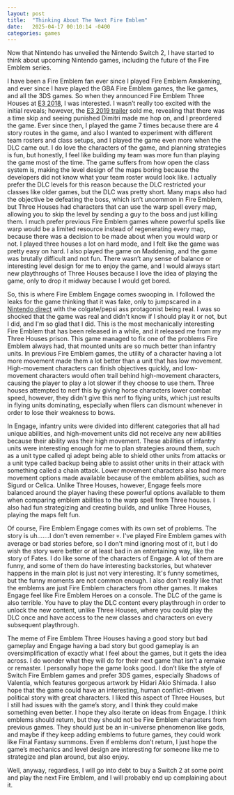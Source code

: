 ```yaml
---
layout: post
title:  "Thinking About The Next Fire Emblem"
date:   2025-04-17 00:10:14 -0400
categories: games
---
```

Now that Nintendo has unveiled the Nintendo Switch 2, I have started to think about upcoming Nintendo games, including the future of the Fire Emblem series.

I have been a Fire Emblem fan ever since I played Fire Emblem Awakening, and ever since I have played the GBA Fire Emblem games, the Ike games, and all the 3DS games. So when they announced Fire Emblem Three Houses at [E3 2018](https://www.youtube.com/watch?v=rkux5h0PeXo), I was interested. I wasn’t really too excited with the initial reveals; however, the [E3 2019 trailer](https://www.youtube.com/watch?v=ADaRsEhTB70) sold me, revealing that there was a time skip and seeing punished Dimitri made me hop on, and I preordered the game. Ever since then, I played the game 7 times because there are 4 story routes in the game, and also I wanted to experiment with different team rosters and class setups, and I played the game even more when the DLC came out. I do love the characters of the game, and planning strategies is fun, but honestly, I feel like building my team was more fun than playing the game most of the time. The game suffers from how open the class system is, making the level design of the maps boring because the developers did not know what your team roster would look like. I actually prefer the DLC levels for this reason because the DLC restricted your classes like older games, but the DLC was pretty short.  Many maps also had the objective be defeating the boss, which isn’t uncommon in Fire Emblem, but Three Houses had characters that can use the warp spell every map, allowing you to skip the level by sending a guy to the boss and just killing them. I much prefer previous Fire Emblem games where powerful spells like warp would be a limited resource instead of regenerating every map, because there was a decision to be made about when you would warp or not. I played three houses a lot on hard mode, and I felt like the game was pretty easy on hard. I also played the game on Maddening, and the game was brutally difficult and not fun. There wasn’t any sense of balance or interesting level design for me to enjoy the game, and I would always start new playthroughs of Three Houses because I love the idea of playing the game, only to drop it midway because I would get bored.

So, this is where Fire Emblem Engage comes swooping in. I followed the leaks for the game thinking that it was fake, only to jumpscared in a [Nintendo direct](https://www.youtube.com/watch?v=3ExaJIB5Phk) with the colgate/pepsi ass protagonist being real. I was so shocked that the game was real and didn't know if I should play it or not, but I did, and I'm so glad that I did. This is the most mechanically interesting Fire Emblem that has been released in a while, and it released me from my Three Houses prison. This game managed to fix one of the problems Fire Emblem always had, that mounted units are so much better than infantry units. In previous Fire Emblem games, the utility of a character having a lot more movement made them a lot better than a unit that has low movement. High-movement characters can finish objectives quickly, and low-movement characters would often trail behind high-movement characters, causing the player to play a lot slower if they choose to use them. Three houses attempted to nerf this by giving horse characters lower combat speed, however, they didn't give this nerf to flying units, which just results in flying units dominating, especially when fliers can dismount whenever in order to lose their weakness to bows. 

In Engage, infantry units were divided into different categories that all had unique abilities, and high-movement units did not receive any new abilities because their ability was their high movement. These abilities of infantry units were interesting enough for me to plan strategies around them, such as a unit type called qi adept being able to shield other units from attacks or a unit type called backup being able to assist other units in their attack with something called a chain attack. Lower movement characters also had more movement options made available because of the emblem abilities, such as Sigurd or Celica. Unlike Three Houses, however, Engage feels more balanced around the player having these powerful options available to them when comparing emblem abilities to the warp spell from Three houses. I also had fun strategizing and creating builds, and unlike Three Houses, playing the maps felt fun.

Of course, Fire Emblem Engage comes with its own set of problems. The story is uh…….I don't even remember 💀. I've played Fire Emblem games with average or bad stories before, so I don't mind ignoring most of it, but I do wish the story were better or at least bad in an entertaining way, like the story of Fates. I do like some of the characters of Engage. A lot of them are funny, and some of them do have interesting backstories, but whatever happens in the main plot is just not very interesting. It's funny sometimes, but the funny moments are not common enough. I also don’t really like that the emblems are just Fire Emblem characters from other games. It makes Engage feel like Fire Emblem Heroes on a console. The DLC of the game is also terrible. You have to play the DLC content every playthrough in order to unlock the new content, unlike Three Houses, where you could play the DLC once and have access to the new classes and characters on every subsequent playthrough. 

The meme of Fire Emblem Three Houses having a good story but bad gameplay and Engage having a bad story but good gameplay is an oversimplification of exactly what I feel about the games, but it gets the idea across. I do wonder what they will do for their next game that isn't a remake or remaster. I personally hope the game looks good. I don’t like the style of Switch Fire Emblem games and prefer 3DS games, especially Shadows of Valentia, which features gorgeous artwork by Hidari Akio Shimada. I also hope that the game could have an interesting, human conflict-driven political story with great characters. I liked this aspect of Three Houses, but I still had issues with the game’s story, and I think they could make something even better. I hope they also iterate on ideas from Engage. I think emblems should return, but they should not be Fire Emblem characters from previous games. They should just be an in-universe phenomenon like gods, and maybe if they keep adding emblems to future games, they could work like Final Fantasy summons. Even if emblems don’t return, I just hope the game’s mechanics and level design are interesting for someone like me to strategize and plan around, but also enjoy.

Well, anyway, regardless, I will go into debt to buy a Switch 2 at some point and play the next Fire Emblem, and I will probably end up complaining about it. 
